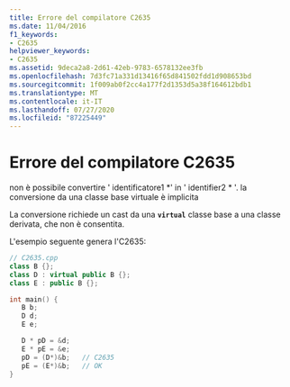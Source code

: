 ```yaml
---
title: Errore del compilatore C2635
ms.date: 11/04/2016
f1_keywords:
- C2635
helpviewer_keywords:
- C2635
ms.assetid: 9deca2a8-2d61-42eb-9783-6578132ee3fb
ms.openlocfilehash: 7d3fc71a331d13416f65d841502fdd1d908653bd
ms.sourcegitcommit: 1f009ab0f2cc4a177f2d1353d5a38f164612bdb1
ms.translationtype: MT
ms.contentlocale: it-IT
ms.lasthandoff: 07/27/2020
ms.locfileid: "87225449"
---
```

# <a name="compiler-error-c2635"></a>Errore del compilatore C2635

non è possibile convertire ' identificatore1 *' in ' identifier2 \* '. la conversione da una classe base virtuale è implicita

La conversione richiede un cast da una **`virtual`** classe base a una classe derivata, che non è consentita.

L'esempio seguente genera l'C2635:

```cpp
// C2635.cpp
class B {};
class D : virtual public B {};
class E : public B {};

int main() {
   B b;
   D d;
   E e;

   D * pD = &d;
   E * pE = &e;
   pD = (D*)&b;   // C2635
   pE = (E*)&b;   // OK
}
```
